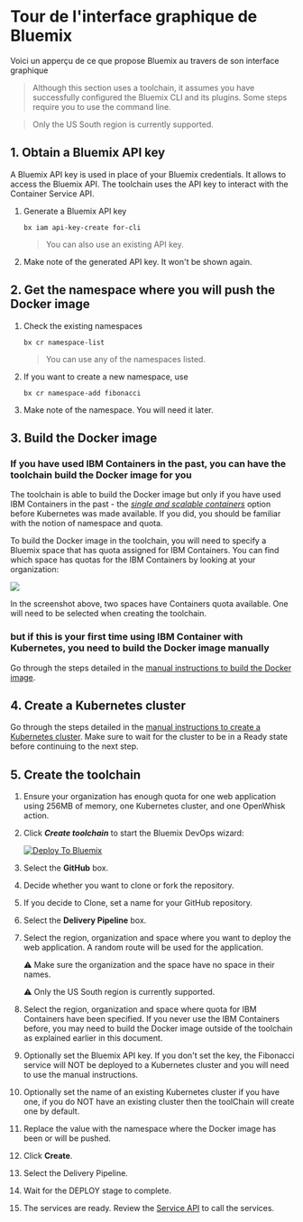 # Tour de l'interface graphique de Bluemix

Voici un apperçu de ce que propose Bluemix au travers de son interface graphique

> Although this section uses a toolchain, it assumes you have successfully configured the Bluemix CLI and its plugins. Some steps require you to use the command line.

> Only the US South region is currently supported.

## 1. Obtain a Bluemix API key

A Bluemix API key is used in place of your Bluemix credentials. It allows to access the Bluemix API. The toolchain uses the API key to interact with the Container Service API.

1. Generate a Bluemix API key

   ```
   bx iam api-key-create for-cli
   ```

   > You can also use an existing API key.

1. Make note of the generated API key. It won't be shown again.

## 2. Get the namespace where you will push the Docker image

1. Check the existing namespaces

   ```
   bx cr namespace-list
   ```

   > You can use any of the namespaces listed.

1. If you want to create a new namespace, use

   ```
   bx cr namespace-add fibonacci
   ```

1. Make note of the namespace. You will need it later.

## 3. Build the Docker image

### If you have used IBM Containers in the past, you can have the toolchain build the Docker image for you

The toolchain is able to build the Docker image but only if you have used IBM Containers in the past - the [*single and scalable containers*](https://console.ng.bluemix.net/docs/containers/cs_classic.html#cs_classic) option before Kubernetes was made available. If you did, you should be familiar with the notion of namespace and quota.

To build the Docker image in the toolchain, you will need to specify a Bluemix space that has quota assigned for IBM Containers. You can find which space has quotas for the IBM Containers by looking at your organization:

  ![](./quotas.png)

In the screenshot above, two spaces have Containers quota available. One will need to be selected when creating the toolchain.

### but if this is your first time using IBM Container with Kubernetes, you need to build the Docker image manually

Go through the steps detailed in the [manual instructions to build the Docker image](DEPLOY_MANUALLY.md#build-the-docker-image).

## 4. Create a Kubernetes cluster

Go through the steps detailed in the [manual instructions to create a Kubernetes cluster](DEPLOY_MANUALLY.md#create-a-kubernetes-cluster). Make sure to wait for the cluster to be in a Ready state before continuing to the next step.

## 5. Create the toolchain

1. Ensure your organization has enough quota for one web application using 256MB of memory, one Kubernetes cluster, and one OpenWhisk action.

1. Click ***Create toolchain*** to start the Bluemix DevOps wizard:

   [![Deploy To Bluemix](https://console.ng.bluemix.net/devops/graphics/create_toolchain_button.png)](https://console.ng.bluemix.net/devops/setup/deploy/?repository=https://github.com/IBM-Bluemix/multiple-deployment-options&branch=master)

1. Select the **GitHub** box.

1. Decide whether you want to clone or fork the repository.

1. If you decide to Clone, set a name for your GitHub repository.

1. Select the **Delivery Pipeline** box.

1. Select the region, organization and space where you want to deploy the web application. A random route will be used for the application.

   :warning: Make sure the organization and the space have no space in their names.

   :warning: Only the US South region is currently supported.

1. Select the region, organization and space where quota for IBM Containers have been specified. If you never use the IBM Containers before, you may need to build the Docker image outside of the toolchain as explained earlier in this document.

1. Optionally set the Bluemix API key. If you don't set the key, the Fibonacci service will NOT be deployed to a Kubernetes cluster and you will need to use the manual instructions.

1. Optionally set the name of an existing Kubernetes cluster if you have one, if you do NOT have an existing cluster then the toolChain will create one by default.

1. Replace the *<namespace>* value with the namespace where the Docker image has been or will be pushed.

1. Click **Create**.

1. Select the Delivery Pipeline.

1. Wait for the DEPLOY stage to complete.

1. The services are ready. Review the [Service API](README.md#Service_API) to call the services.
